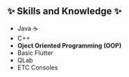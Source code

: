 ## :sparkles: Skills and Knowledge :sparkles:

* Java :coffee:
* C++
* __Oject Oriented Programming (OOP)__
* Basic Flutter
* QLab
* ETC Consoles 
